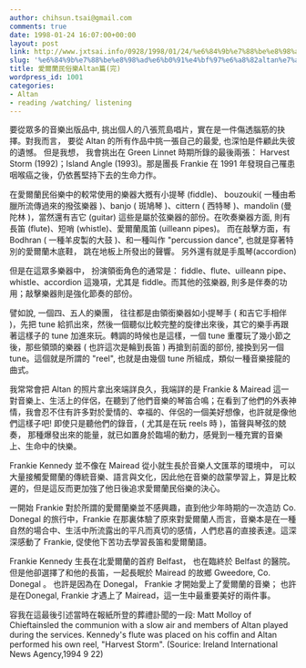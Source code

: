 ```yaml
---
author: chihsun.tsai@gmail.com
comments: true
date: 1998-01-24 16:07:00+00:00
layout: post
link: http://www.jxtsai.info/0928/1998/01/24/%e6%84%9b%e7%88%be%e8%98%ad%e6%b0%91%e4%bf%97%e6%a8%82altan%e7%af%87%e5%ae%8c/
slug: '%e6%84%9b%e7%88%be%e8%98%ad%e6%b0%91%e4%bf%97%e6%a8%82altan%e7%af%87%e5%ae%8c'
title: 愛爾蘭民俗樂Altan篇(完)
wordpress_id: 1001
categories:
- Altan
- reading /watching/ listening
---
```


要從眾多的音樂出版品中, 挑出個人的八張荒島唱片，實在是一件傷透腦筋的抉擇。對我而言， 要從 Altan 的所有作品中挑一張自己的最愛, 也深怕是件顧此失彼的遺憾。 但是我想， 我會挑出在 Green Linnet 時期所錄的最後兩張： Harvest Storm (1992)；Island Angle (1993)。那是團長 Frankie 在 1991 年發現自己罹患咽喉癌之後，仍依舊堅持下去的生命力作。  
  
在愛爾蘭民俗樂中的較常使用的樂器大摡有小提琴 (fiddle)、 bouzouki( 一種由希臘所流傳過來的撥弦樂器 )、banjo ( 斑鳩琴 )、cittern ( 西特琴 )、mandolin (曼陀林 )，當然還有吉它 (guitar) 這些是屬於弦樂器的部份。在吹奏樂器方面, 則有長笛 (flute)、短哨 (whistle)、愛爾蘭風笛 (uilleann pipes)。 而在敲擊方面，有 Bodhran ( 一種羊皮製的大鼓 )、和一種叫作 "percussion dance", 也就是穿著特別的愛爾蘭木底鞋，     跳在地板上所發出的聲響。     另外還有就是手風琴(accordion)  
  
但是在這眾多樂器中， 扮演領銜角色的通常是： fiddle、flute、uilleann pipe、whistle、accordion 這幾項，尤其是 fiddle。而其他的弦樂器, 則多是伴奏的功用；敲擊樂器則是強化節奏的部份。  
  
譬如說, 一個四、五人的樂團， 往往都是由領銜樂器如小提琴手 ( 和吉它手相伴 )，先把 tune 給抓出來，然後一個聽似比較完整的旋律出來後，其它的樂手再跟著這樣子的 tune 加進來玩。轉調的時候也是這樣，一個 tune 重覆玩了幾小節之後，那些領頭的樂器 ( 也許這次是輪到長笛  ) 再搶到前面的部份, 接換到另一個 tune。這個就是所謂的 "reel", 也就是由幾個 tune 所組成，類似一種音樂接龍的曲式。  
  
我常常會把 Altan 的照片拿出來端詳良久，我端詳的是 Frankie & Mairead 這一對音樂上、生活上的伴侶，在聽到了他們音樂的琴笛合鳴；在看到了他們的外表神情，我會忍不住有許多對於愛情的、幸福的、伴侶的一個美好想像，也許就是像他們這樣子吧! 即使只是聽他們的錄音，( 尤其是在玩 reels 時 )，笛聲與琴弦的兢奏， 那種爆發出來的能量，就已如置身於臨場的動力，感覺到一種充實的音樂上、生命中的快樂。  
  
Frankie Kennedy 並不像在 Mairead 從小就生長於音樂人文匯萃的環境中， 可以大量接觸愛爾蘭的傳統音樂、語言與文化，因此他在音樂的啟蒙學習上，算是比較遲的，但是這反而更加強了他日後追求愛爾蘭民俗樂的決心。  
  
一開始 Frankie 對於所謂的愛爾蘭樂並不感興趣，直到他少年時期的一次造訪 Co. Donegal 的旅行中，Frankie 在那裏体驗了原來對愛爾蘭人而言，音樂本是在一種自然的場合中、生活中所流露出的平凡而真切的感情，人們悲喜的直接表達。這深深感動了 Frankie, 促使他下苦功去學習長笛和愛爾蘭語。  
  
Frankie Kennedy 生長在北愛爾蘭的首府 Belfast， 也在臨終於 Belfast 的醫院。但是他卻選擇了和他的長笛，一起長眠於 Mairead 的故鄉 Gweedore, Co. Donegal 。  也許是因為在  Donegal，  Frankie  才開始愛上了愛爾蘭的音樂； 也許是在Donegal, Frankie 才遇上了 Mairead，這一生中最重要美好的兩件事。  
  
容我在這最後引述當時在報紙所登的葬禮訃聞的一段: Matt Molloy  of Chieftainsled the communion  with a slow air and members  of Altan played during the services. Kennedy's flute was placed on his coffin and Altan performed his own reel, "Harvest  Storm".  (Sourice: Ireland International  News Agency,1994 9 22)
